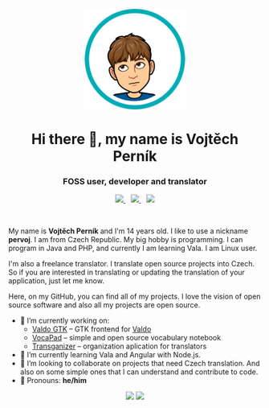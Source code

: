 <p align="center"><img src="assets/bitmoji.png" height="200px" width="200px"></p>
<h1 align="center">Hi there 👋, my name is Vojtěch Perník</h1>
<h3 align="center">FOSS user, developer and translator</h3>
<p align="center">
  <a href="mailto:info@pervoj.cz">
    <img src="https://img.shields.io/badge/Email-info%40pervoj.cz-blue?style=social&logo=mail.ru&logoColor=005FF9" height="25px">
  </a>
  &ensp;
  <a href="https://discordapp.com/users/641536036169711617">
    <img src="https://img.shields.io/badge/Discord-%40pervoj%20%232542-blue?style=social&logo=discord&logoColor=5865F2" height="25px">
  </a>
  &ensp;
  <a href="https://gitter.im/pervoj">
    <img src="https://img.shields.io/badge/Gitter-%40pervoj-blue?style=social&logo=gitter&logoColor=ED1965" height="25px">
  </a>
</p>
<br>

My name is <strong>Vojtěch Perník</strong> and I'm 14 years old. I&nbsp;like to use a nickname <strong>pervoj</strong>. I&nbsp;am from Czech Republic. My big hobby is programming. I&nbsp;can program in Java and PHP, and currently I&nbsp;am learning Vala. I&nbsp;am Linux user.

I'm also a freelance translator. I translate open source projects into Czech. So if you are interested in translating or updating the translation of your application, just let me know.

Here, on my GitHub, you can find all of my projects. I love the vision of open source software and also all my projects are open source.

- 🔭 I’m currently working on:
  - [Valdo GTK](https://github.com/pervoj/valdo-gtk) – GTK frontend for [Valdo](https://github.com/Prince781/valdo)
  - [VocaPad](https://github.com/vocapad) – simple and open source vocabulary notebook
  - [Transganizer](https://github.com/transganizer) – organization aplication for translators
- 🌱 I’m currently learning Vala and Angular with Node.js.
- 👯 I’m looking to collaborate on projects that need Czech translation. And also on some simple ones that I can understand and contribute to code.
- 🙂 Pronouns: **he/him**

<p align="center">
  <img src="https://github-readme-stats.vercel.app/api?username=pervoj&theme=react&show_icons=true">
  <img src="https://github-readme-stats.vercel.app/api/top-langs/?username=pervoj&theme=react&layout=compact">
</p>
